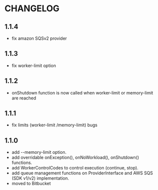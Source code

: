 CHANGELOG
=========

1.1.4
-----

 * fix amazon SQSv2 provider

1.1.3
-----

 * fix worker-limit option

1.1.2
-----

 * onShutdown function is now called when worker-limit or memory-limit are reached

1.1.1
-----

 * fix limits (worker-limit /memory-limit) bugs

1.1.0
-----

 * add --memory-limit option.
 * add overridable onException(), onNoWorkload(), onShutdown() functions.
 * add WorkerControlCodes to control execution (continue, stop).
 * add queue management functions on ProviderInterface and AWS SQS (SDK v1/v2) implementation.
 * moved to Bitbucket
